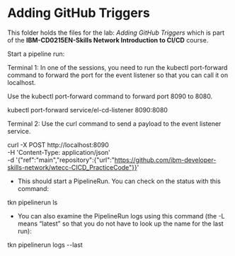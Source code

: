 # Adding GitHub Triggers

This folder holds the files for the lab: _Adding GitHub Triggers_ which is part of the **IBM-CD0215EN-Skills Network Introduction to CI/CD** course.

Start a pipeline run:

Terminal 1:
In one of the sessions, you need to run the kubectl port-forward command to forward the port for the event listener so that you can call it on localhost.

Use the kubectl port-forward command to forward port 8090 to 8080.

kubectl port-forward service/el-cd-listener  8090:8080


Terminal 2:
Use the curl command to send a payload to the event listener service.

curl -X POST http://localhost:8090 \
  -H 'Content-Type: application/json' \
  -d '{"ref":"main","repository":{"url":"https://github.com/ibm-developer-skills-network/wtecc-CICD_PracticeCode"}}'

+ This should start a PipelineRun. You can check on the status with this command:

tkn pipelinerun ls

+ You can also examine the PipelineRun logs using this command (the -L means “latest” so that you do not have to look up the name for the last run):

tkn pipelinerun logs --last

